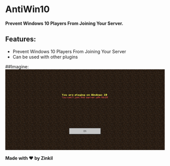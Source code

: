 # AntiWin10
**Prevent Windows 10 Players From Joining Your Server.**

## Features:
- Prevent Windows 10 Players From Joining Your Server
- Can be used with other plugins

##Imagine:
![](Win10.png)

<b>Made with ❤ by Zinkil</b>
